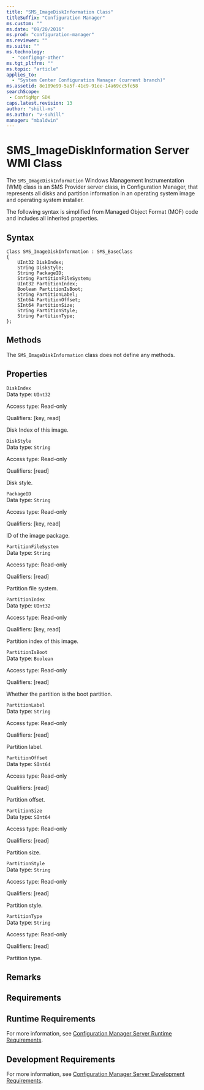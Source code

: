 ```yaml
---
title: "SMS_ImageDiskInformation Class"
titleSuffix: "Configuration Manager"
ms.custom: ""
ms.date: "09/20/2016"
ms.prod: "configuration-manager"
ms.reviewer: ""
ms.suite: ""
ms.technology:
  - "configmgr-other"
ms.tgt_pltfrm: ""
ms.topic: "article"
applies_to:
  - "System Center Configuration Manager (current branch)"
ms.assetid: 8e189e99-5a5f-41c9-91ee-14a69cc5fe58searchScope: - ConfigMgr SDK
caps.latest.revision: 13
author: "shill-ms"
ms.author: "v-suhill"
manager: "mbaldwin"
---
```

# SMS_ImageDiskInformation Server WMI Class
The `SMS_ImageDiskInformation` Windows Management Instrumentation (WMI) class is an SMS Provider server class, in Configuration Manager, that represents all disks and partition information in an operating system image and operating system installer.  

 The following syntax is simplified from Managed Object Format (MOF) code and includes all inherited properties.  

## Syntax  

```  
Class SMS_ImageDiskInformation : SMS_BaseClass  
{  
    UInt32 DiskIndex;  
    String DiskStyle;  
    String PackageID;  
    String PartitionFileSystem;  
    UInt32 PartitionIndex;  
    Boolean PartitionIsBoot;  
    String PartitionLabel;  
    SInt64 PartitionOffset;  
    SInt64 PartitionSize;  
    String PartitionStyle;  
    String PartitionType;  
};  
```  

## Methods  
 The `SMS_ImageDiskInformation` class does not define any methods.  

## Properties  
 `DiskIndex`  
 Data type: `UInt32`  

 Access type: Read-only  

 Qualifiers: [key, read]  

 Disk Index of this image.  

 `DiskStyle`  
 Data type: `String`  

 Access type: Read-only  

 Qualifiers: [read]  

 Disk style.   

 `PackageID`  
 Data type: `String`  

 Access type: Read-only  

 Qualifiers: [key, read]  

 ID of the image package.  

 `PartitionFileSystem`  
 Data type: `String`  

 Access type: Read-only  

 Qualifiers: [read]  

 Partition file system.  

 `PartitionIndex`  
 Data type: `UInt32`  

 Access type: Read-only  

 Qualifiers: [key, read]  

 Partition index of this image.  

 `PartitionIsBoot`  
 Data type: `Boolean`  

 Access type: Read-only  

 Qualifiers: [read]  

 Whether the partition is the boot partition.  

 `PartitionLabel`  
 Data type: `String`  

 Access type: Read-only  

 Qualifiers: [read]  

 Partition label.  

 `PartitionOffset`  
 Data type: `SInt64`  

 Access type: Read-only  

 Qualifiers: [read]  

 Partition offset.  

 `PartitionSize`  
 Data type: `SInt64`  

 Access type: Read-only  

 Qualifiers: [read]  

 Partition size.  

 `PartitionStyle`  
 Data type: `String`  

 Access type: Read-only  

 Qualifiers: [read]  

 Partition style.   

 `PartitionType`  
 Data type: `String`  

 Access type: Read-only  

 Qualifiers: [read]  

 Partition type.  

## Remarks  

## Requirements  

## Runtime Requirements  
 For more information, see [Configuration Manager Server Runtime Requirements](../../../develop/core/reqs/server-runtime-requirements.md).  

## Development Requirements  
 For more information, see [Configuration Manager Server Development Requirements](../../../develop/core/reqs/server-development-requirements.md).
